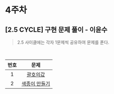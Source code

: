 # 4주차

## [2.5 CYCLE] 구현 문제 풀이 - 이윤수

> 2.5 사이클에는 각자 1문제씩 공유하여 문제를 푼다.

<br>

| 번호 |                     문제                     |
| :--: | :------------------------------------------: |
|  1   |  [괄호의값](https://www.acmicpc.net/problem/2504)   |
|  2   | [색종이 만들기](https://www.acmicpc.net/problem/2630) |
